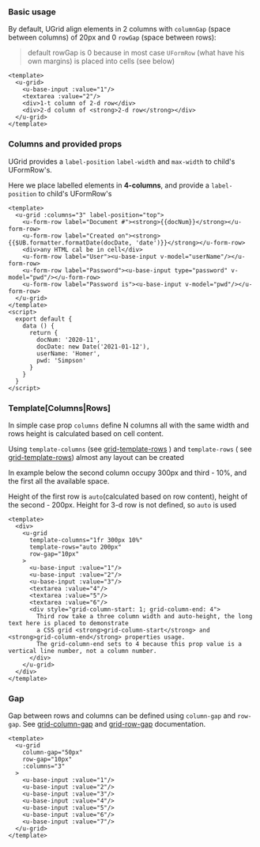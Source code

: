 ### Basic usage

By default, UGrid align elements in 2 columns with `columnGap` (space between columns) of 20px and 0 `rowGap` (space between rows):

> default rowGap is 0 because in most case `UFormRow` (what have his own margins) is placed into cells (see below)

```vue
<template>
  <u-grid>
    <u-base-input :value="1"/>
    <textarea :value="2"/>
    <div>1-t column of 2-d row</div>
    <div>2-d column of <strong>2-d row</strong></div>
  </u-grid>
</template>
```

### Columns and provided props

UGrid provides a `label-position` `label-width` and `max-width` to child's UFormRow's.

Here we place labelled elements in **4-columns**, and provide a `label-position` to child's UFormRow's
```vue
<template>
  <u-grid :columns="3" label-position="top">
    <u-form-row label="Document #"><strong>{{docNum}}</strong></u-form-row>
    <u-form-row label="Created on"><strong>{{$UB.formatter.formatDate(docDate, 'date')}}</strong></u-form-row>
    <div>any HTML cal be in cell</div>
    <u-form-row label="User"><u-base-input v-model="userName"/></u-form-row>
    <u-form-row label="Password"><u-base-input type="password" v-model="pwd"/></u-form-row>
    <u-form-row label="Password is"><u-base-input v-model="pwd"/></u-form-row>
  </u-grid>
</template>
<script>
  export default {
    data () {
      return {
        docNum: '2020-11',
        docDate: new Date('2021-01-12'),
        userName: 'Homer',
        pwd: 'Simpson'
      }
    }
  }
</script>
```

### Template[Columns|Rows]

In simple case prop `columns` define N columns all with the same width and rows height is calculated based on cell content.

Using `template-columns` (see [grid-template-rows](https://developer.mozilla.org/en-US/docs/Web/CSS/grid-template-rows) ) and
`template-rows` ( see [grid-template-rows](https://developer.mozilla.org/en-US/docs/Web/CSS/grid-template-rows)) almost any layout can be created

In example below the second column occupy 300px and third - 10%, and the first all the available space.

Height of the first row is `auto`(calculated based on row content), height of the second - 200px.
Height for 3-d row is not defined, so `auto` is used 

```vue
<template>
  <div>
    <u-grid
      template-columns="1fr 300px 10%"
      template-rows="auto 200px"
      row-gap="10px"
    >
      <u-base-input :value="1"/>
      <u-base-input :value="2"/>
      <u-base-input :value="3"/>
      <textarea :value="4"/>
      <textarea :value="5"/>
      <textarea :value="6"/>
      <div style="grid-column-start: 1; grid-column-end: 4">
        Third row take a three column width and auto-height, the long text here is placed to demonstrate
        a CSS grid <strong>grid-column-start</strong> and <strong>grid-column-end</strong> properties usage.
        The grid-column-end sets to 4 because this prop value is a vertical line number, not a column number.
      </div>
    </u-grid>
  </div>
</template>
```

### Gap
Gap between rows and columns can be defined using `column-gap` and `row-gap`.
See [grid-column-gap](https://developer.mozilla.org/en-US/docs/Web/CSS/column-gap) and [grid-row-gap](https://developer.mozilla.org/en-US/docs/Web/CSS/row-gap)
documentation.
```vue
<template>
  <u-grid
    column-gap="50px"
    row-gap="10px"
    :columns="3"
  >
    <u-base-input :value="1"/>
    <u-base-input :value="2"/>
    <u-base-input :value="3"/>
    <u-base-input :value="4"/>
    <u-base-input :value="5"/>
    <u-base-input :value="6"/>
    <u-base-input :value="7"/>
  </u-grid>
</template>
```